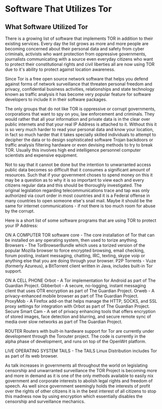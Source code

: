 Software That Utilizes Tor
===========================

What Software Utilized Tor
--------------------------

There is a growing list of software that implements TOR in addition to their existing services. Every day the list grows as more and more people are becoming concerned about their personal data and safety from cyber criminals, activists who want protection from oppressive governments, journalists communicating with a source even everyday citizens who want to protect their constitutional rights and civil liberties all are now using TOR due to it's ability to protect against location awareness.

Since Tor is a free open source network software that helps you defend against forms of network surveillance that threaten personal freedom and privacy, confidential business activities, relationships  and state technology known as traffic analysis it has become very popular feature for software developers to include it in their software packages.

The only groups that do not like TOR is oppressive or corrupt governments, corporations that want to spy on you, law enforcement and criminals. They would rather that all your information and private data is in the clear over public internets and that your real IP Address is attached to it. Without this it is so very much harder to read your personal data and know your location, in fact so much harder that it takes specially skilled individuals to attempt to decipher the data or to design sophisticated software Trojan backdoors or traffic analysis filtering hardware or even devising methods to try to break TOR. Usually this involves high end intelligence personnel computer scientists and expensive equipment.

Not to say that it cannot be done but the intention to unwarranted access public data becomes so difficult that it consumes a significant amount of resources. Such that if your government choses to spend money on this it may be a question as to why it is so important to view each and every citizens regular data and this should be thoroughly investigated. The original legislation regarding telecommunications trace and tap was only authorized via court order in most countries and it is a Federal offense in many countries to open someone else's snail mail. Maybe it should be the same for internet communications - if not there is too much room for abuse by the corrupt.

Here is a short list of some software programs that are using TOR to protect your IP Address:

ON A COMPUTER
TOR software core - The core installation of Tor that can be installed on any operating system, then used to torize anything.
Browsers - The TorBrowserBundle which uses a torized version of the popular Mozilla browser to force encrypted browsing, email checking, forum posting, instant messaging, chatting, IRC, texting, skype voip or anything else that you are doing through your browser.
P2P Torrents - Vuze (formerly Azureus), a BitTorrent client written in Java, includes built-in Tor support.

ON A CELL PHONE
Orbot - A Tor implementation for Android as part of The Guardian Project.
Gibberbot - A secure, no-logging, instant messaging client that uses OTR encryption as part of The Guardian Project.
Orweb - A privacy-enhanced mobile browser as part of The Guardian Project.
ProxyMob - A Firefox add-on that helps manage the HTTP, SOCKS, and SSL proxy settings for integration with Orbot as part of The Guardian Project.
Secure Smart Cam - A set of privacy enhancing tools that offers encryption of stored images, face detection and blurring, and secure remote sync of media over slow networks as part of The Guardian Project.

ROUTER
Routers with built-in hardware support for Tor are currently under development through the Torouter project. The code is currently in the alpha phase of development, and runs on top of the OpenWrt platform.

LIVE OPERATING SYSTEM
TAILS - The TAILS Linux Distribution includes Tor as part of its web browser.

As talk increases in governments all throughout the world on legislating censorship and unwarranted surveillance the TOR Project is becoming more and more in demand as it is one of the only methods available to easily nix government and corporate interests to abolish legal rights and freedom of speech. As well since government seemingly holds the interests of profit over the rights of other citizens it is in the best interest of all citizens to stop this madness now by using encryption which essentially disables the censorship and surveillance mechanics.

